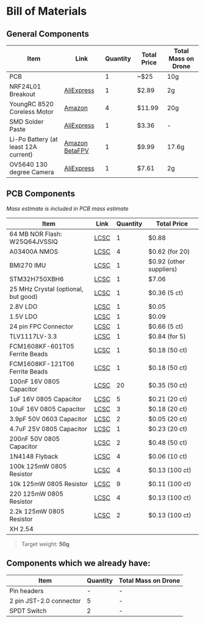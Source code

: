 # Bill of Materials

## General Components

| Item                                  | Link                                                                                                                                                                         | Quantity | Total Price             | Total Mass on Drone |
| ------------------------------------- | ---------------------------------------------------------------------------------------------------------------------------------------------------------------------------- | -------- | ----------------------- | ------------------- |
| PCB                                   |                                                                                                                                                                              | 1        | ~$25                    | 10g                  |
| NRF24L01 Breakout                     | [AliExpress](https://www.aliexpress.us/item/3256808219845976.html)                                                                                                           | 1        | $2.89                   | 2g                  |
| YoungRC 8520 Coreless Motor           | [Amazon](https://www.amazon.com/YoungRC-8520-Coreless-Propeller-Quadcopter/dp/B0BV6P4XYX)                                                                                    | 4        | $11.99                  | 20g                 |
| SMD Solder Paste                      | [AliExpress](https://www.aliexpress.us/item/3256807158914612.html)                                                                                                           | 1        | $3.36                   | -                   |
| Li-Po Battery (at least 12A current)  | [Amazon](https://www.amazon.com/Tosiicop-3-7v-Drone-Lipo-Battery/dp/B0CR6DDGP1) [BetaFPV](https://betafpv.com/collections/batt-1s/products/bt2-0-450mah-1s-30c-battery-4pcs) | 1        | $9.99                   | 17.6g               |
| OV5640 130 degree Camera              | [AliExpress](https://www.aliexpress.us/item/3256807307844099.html)                                                                                                           | 1        | $7.61                   | 2g                  |

## PCB Components

*Mass estimate is included in PCB mass estimate*

| Item | Link | Quantity | Total Price | 
| - | - | - | - |
| 64 MB NOR Flash: W25Q64JVSSIQ         | [LCSC](https://www.lcsc.com/product-detail/NOR-FLASH_Winbond-Elec-W25Q64JVSSIQ_C179171.html?s_z=n_W25Q16JV)                                                                  | 1        | $0.88                   |
| A03400A NMOS                          | [LCSC](https://lcsc.com/product-detail/MOSFETs_UMW-Youtai-Semiconductor-Co-Ltd-AO3400A_C347475.html)                                                                         | 4        | $0.62 (for 20)          |
| BMI270 IMU                            | [LCSC](https://www.lcsc.com/product-detail/Accelerometers_Bosch-Sensortec-BMI270_C2836813.html?s_z=n_BMI270)                                                                 | 1        | $0.92 (other suppliers) |
| STM32H750XBH6                         | [LCSC](https://www.lcsc.com/product-detail/Microcontrollers-MCU-MPU-SOC_STMicroelectronics-STM32H750XBH6_C405932.html?s_z=n_STM32H7)                                         | 1        | $7.06                   |
| 25 MHz Crystal (optional, but good)   | [LCSC](https://lcsc.com/product-detail/Crystals_Shenzhen-SCTF-Elec-SX3B25-000F1010F30_C2901684.html?s_z=n_25%2520MHz)                                                        | 1        | $0.36 (5 ct)            |
| 2.8V LDO                              | [LCSC](https://www.lcsc.com/product-detail/Voltage-Regulators-Linear-Low-Drop-Out-LDO-Regulators_Texas-Instruments-TLV74328PDBVR_C408971.html?s_z=n_TLV74328)                | 1        | $0.05                   |
| 1.5V LDO                              | [LCSC](https://www.lcsc.com/product-detail/Voltage-Regulators-Linear-Low-Drop-Out-LDO-Regulators_MSKSEMI-TLV74315PDBVR-MS_C30197476.html?s_z=n_TLV74315)                     | 1        | $0.09                   |
| 24 pin FPC Connector                  | [LCSC](https://lcsc.com/product-detail/FFC-FPC-Flat-Flexible-Connector-Assemblies_JUSHUO-AFA07-S24FCA-00_C262726.html)                                       | 1        | $0.66 (5 ct)            |
| TLV1117LV-3.3 | [LCSC](https://www.lcsc.com/product-detail/Voltage-Regulators-Linear-Low-Drop-Out-LDO-Regulators_Texas-Instruments-TLV1117LV33DCYR_C15578.html?s_z=n_TLV1117) | 1 |  $0.84 (for 5) |
| FCM1608KF-601T05 Ferrite Beads | [LCSC](https://www.lcsc.com/product-detail/Ferrite-Beads_TAI-TECH-FCM1608KF-601T05_C133937.html?s_z=n_ferrite%2520beads) | 1 | $0.18 (50 ct) |
| FCM1608KF-121T06 Ferrite Beads | [LCSC](https://lcsc.com/product-detail/Ferrite-Beads_TAI-TECH-FCM1608KF-121T06_C155064.html) | 1 | $0.18 (50 ct) |
| 100nF 16V 0805 Capacitor | [LCSC](https://www.lcsc.com/product-detail/Multilayer-Ceramic-Capacitors-MLCC-SMD-SMT_Venkel-C0805X7R160-104KNP_C3865954.html?s_z=n_100%2520nF) | 20 | $0.35 (50 ct) |
| 1uF 16V 0805 Capacitor | [LCSC](https://www.lcsc.com/product-detail/Multilayer-Ceramic-Capacitors-MLCC-SMD-SMT_Samsung-Electro-Mechanics-CL21B105KOFNNNE_C24123.html) | 5 | $0.21 (20 ct) |
| 10uF 16V 0805 Capacitor | [LCSC](https://www.lcsc.com/product-detail/Multilayer-Ceramic-Capacitors-MLCC-SMD-SMT_Samsung-Electro-Mechanics-CL21A106KOQNNNE_C1713.html) | 3 | $0.18 (20 ct) |
| 3.9pF 50V 0603 Capacitor | [LCSC](https://www.lcsc.com/product-detail/Multilayer-Ceramic-Capacitors-MLCC-SMD-SMT_Walsin-Tech-Corp-MT18N3R9C500CT_C908519.html) | 2 | $0.05 (20 ct) |
| 4.7uF 25V 0805 Capacitor | [LCSC](https://www.lcsc.com/product-detail/Multilayer-Ceramic-Capacitors-MLCC-SMD-SMT_Samsung-Electro-Mechanics-CL21A475KAQNNNE_C1779.html) | 1 | $0.23 (20 ct) |
| 200nF 50V 0805 Capacitor | [LCSC](https://www.lcsc.com/product-detail/Multilayer-Ceramic-Capacitors-MLCC-SMD-SMT_CCTC-TCC0805X7R204K500DT_C344170.html) | 2 | $0.48 (50 ct) |
| 1N4148 Flyback | [LCSC](https://lcsc.com/product-detail/Switching-Diodes_MDD-Microdiode-Semiconductor-1N4148WS-E_C41371421.html?s_z=n_1n4148) | 4 | $0.06 (10 ct) |
| 100k 125mW 0805 Resistor | [LCSC](https://www.lcsc.com/product-detail/Chip-Resistor-Surface-Mount_FOJAN-FRC0805J104-TS_C2907293.html?s_z=n_100k) | 4 | $0.13 (100 ct) |
| 10k 125mW 0805 Resistor | [LCSC](https://www.lcsc.com/product-detail/Chip-Resistor-Surface-Mount_FOJAN-FRC0805J103TS_C2930231.html?s_z=n_100k) | 9 | $0.11 (100 ct) |
| 220 125mW 0805 Resistor | [LCSC](https://www.lcsc.com/product-detail/Chip-Resistor-Surface-Mount_FOJAN-FRC0805J221-TS_C2933537.html?s_z=n_100k) | 4 | $0.13 (100 ct) |
| 2.2k 125mW 0805 Resistor | [LCSC](https://www.lcsc.com/product-detail/Chip-Resistor-Surface-Mount_FOJAN-FRC0805J222-TS_C2907303.html?s_z=n_100k) | 2 | $0.13 (100 ct) |
| XH 2.54 

> Target weight: **50g**

## Components which we already have:

| Item                    | Quantity | Total Mass on Drone |
| ----------------------- | -------- | ------------------- |
| Pin headers             | -        | -                   |
| 2 pin JST-2.0 connector | 5        | -                   |
| SPDT Switch             | 2        | -                   |

<!--
| ESP32-S3-WROOM-1U-N4 | [DigiKey](https://www.digikey.com/en/products/detail/espressif-systems/ESP32-S3-WROOM-1U-N4/16162640) [LCSC](https://www.aliexpress.us/item/3256806096656294.html) | 1 | $3.61 + $4.99 | - |
| BetaFPV 1102 Brushless Motors | [Amazon](https://www.amazon.com/BETAFPV-18000KV-Brushless-Motor-Meteor75/dp/B0834P2LSY) | 4 | $45.99 | 11.2g |
-->
